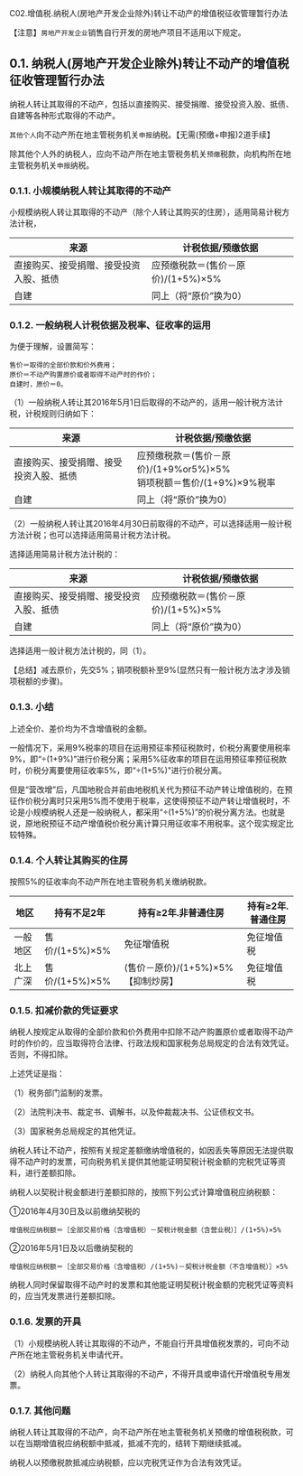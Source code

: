 C02.增值税.纳税人(房地产开发企业除外)转让不动产的增值税征收管理暂行办法

【注意】`房地产开发企业`销售自行开发的房地产项目不适用以下规定。

## 0.1. 纳税人(房地产开发企业除外)转让不动产的增值税征收管理暂行办法

纳税人转让其取得的不动产，包括以直接购买、接受捐赠、接受投资入股、抵债、自建等各种形式取得的不动产。

`其他个人`向不动产所在地主管税务机关`申报`纳税。【无需(预缴+申报)2道手续】

除其他个人外的纳税人，应向不动产所在地主管税务机关`预缴`税款，向机构所在地主管税务机关`申报`纳税。

### 0.1.1. 小规模纳税人转让其取得的不动产

小规模纳税人转让其取得的不动产（除个人转让其购买的住房），适用简易计税方法计税，

| 来源                                   | 计税依据/预缴依据                  |
|----------------------------------------|------------------------------------|
| 直接购买、接受捐赠、接受投资入股、抵债 | 应预缴税款＝(售价－原价)/(1+5%)×5% |
| 自建                                   | 同上（将“原价”换为0）              |

### 0.1.2. 一般纳税人计税依据及税率、征收率的运用

为便于理解，设置简写：

```
售价＝取得的全部价款和价外费用；
原价＝不动产购置原价或者取得不动产时的作价；
自建时，原价＝0。
```
（1）一般纳税人转让其2016年5月1日后取得的不动产的，适用一般计税方法计税，计税规则归纳如下：

| 来源                                   | 计税依据/预缴依据                                                     |
|----------------------------------------|-----------------------------------------------------------------------|
| 直接购买、接受捐赠、接受投资入股、抵债 | 应预缴税款＝(售价－原价)/(1+9%or5%)×5%<br/>销项税额＝售价/(1+9%)×9%税率 |
| 自建                                   | 同上（将“原价”换为0）                                                 |

（2）一般纳税人转让其2016年4月30日前取得的不动产，可以选择适用一般计税方法计税；也可以选择适用简易计税方法计税。

选择适用简易计税方法计税的：

| 来源                                   | 计税依据/预缴依据                  |
|----------------------------------------|------------------------------------|
| 直接购买、接受捐赠、接受投资入股、抵债 | 应预缴税款＝(售价－原价)/(1+5%)×5% |
| 自建                                   | 同上（将“原价”换为0）              |

选择适用一般计税方法计税的，同（1）。

【总结】减去原价，先交5%；销项税额补至9%(显然只有一般计税方法才涉及销项税额的步骤)。

### 0.1.3. 小结

上述全价、差价均为不含增值税的金额。

一般情况下，采用9%税率的项目在运用预征率预征税款时，价税分离要使用税率9%，即“÷(1+9%)”进行价税分离；采用5%征收率的项目在运用预征率预征税款时，价税分离要使用征收率5%，即“÷(1+5%)”进行价税分离。

但是“营改增”后，凡国地税合并前由地税机关代为预征不动产转让增值税的，在预征作价税分离时只采用5%而不使用于税率，这使得预征不动产转让增值税时，不论是小规模纳税人还是一般纳税人，都采用“÷(1+5%)”的价税分离方法。也就是说，原地税预征不动产增值税价税分离计算只用征收率不用税率。这个现实规定比较特殊。

### 0.1.4. 个人转让其购买的住房

按照5%的征收率向不动产所在地主管税务机关缴纳税款。

| 地区     | 持有不足2年    | 持有≥2年.非普通住房                | 持有≥2年.普通住房 |
|----------|----------------|------------------------------------|-------------------|
| 一般地区 | 售价/(1+5%)×5% | 免征增值税                         | 免征增值税        |
| 北上广深 | 售价/(1+5%)×5% | (售价－原价)/(1+5%)×5%【抑制炒房】 | 免征增值税        |

### 0.1.5. 扣减价款的凭证要求

纳税人按规定从取得的全部价款和价外费用中扣除不动产购置原价或者取得不动产时的作价的，应当取得符合法律、行政法规和国家税务总局规定的合法有效凭证。否则，不得扣除。

上述凭证是指：

（1）税务部门监制的发票。

（2）法院判决书、裁定书、调解书，以及仲裁裁决书、公证债权文书。

（3）国家税务总局规定的其他凭证。

纳税人转让不动产，按照有关规定差额缴纳增值税的，如因丢失等原因无法提供取得不动产时的发票，可向税务机关提供其他能证明契税计税金额的完税凭证等资料，进行差额扣除。

纳税人以契税计税金额进行差额扣除的，按照下列公式计算增值税应纳税额：

①2016年4月30日及以前缴纳契税的

```
增值税应纳税额＝［全部交易价格（含增值税）－契税计税金额（含营业税）］/(1+5%)×5%
```
②2016年5月1日及以后缴纳契税的

```
增值税应纳税额＝［全部交易价格（含增值税）/(1+5%)－契税计税金额（不含增值税）］×5%
```
纳税人同时保留取得不动产时的发票和其他能证明契税计税金额的完税凭证等资料的，应当凭发票进行差额扣除。

### 0.1.6. 发票的开具

（1）小规模纳税人转让其取得的不动产，不能自行开具增值税发票的，可向不动产所在地主管税务机关申请代开。

（2）纳税人向其他个人转让其取得的不动产，不得开具或申请代开增值税专用发票。

### 0.1.7. 其他问题

纳税人转让其取得的不动产，向不动产所在地主管税务机关预缴的增值税税款，可以在当期增值税应纳税额中抵减，抵减不完的，结转下期继续抵减。

纳税人以预缴税款抵减应纳税额，应以完税凭证作为合法有效凭证。
